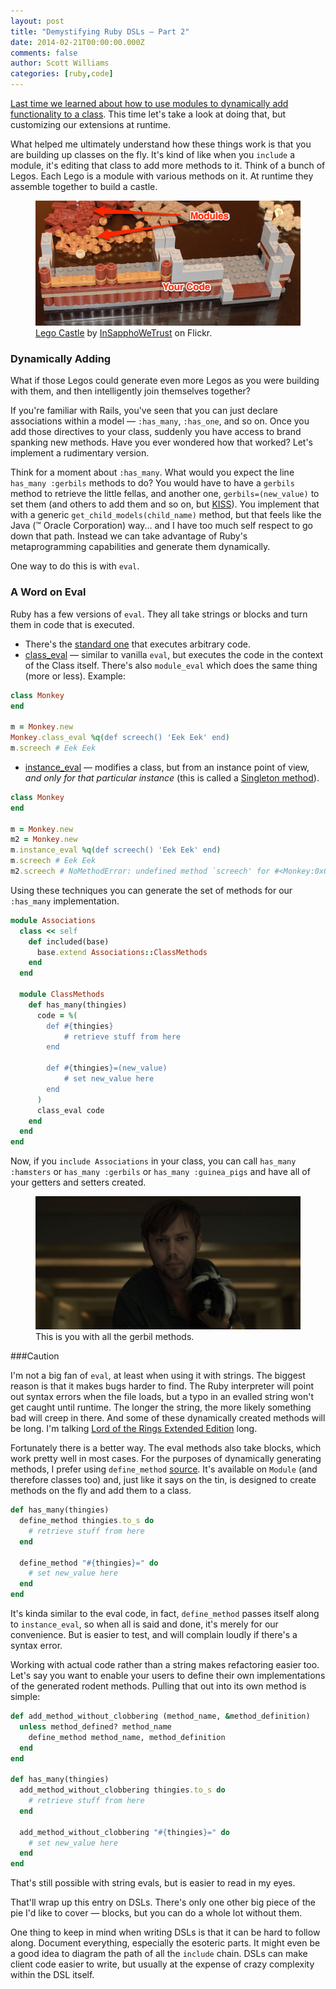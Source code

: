 ```yaml
---
layout: post
title: "Demystifying Ruby DSLs — Part 2"
date: 2014-02-21T00:00:00.000Z
comments: false
author: Scott Williams
categories: [ruby,code]
---
```

[Last time we learned about how to use modules to dynamically add functionality to a class](/words/2014/01/26/demystifying-ruby-dsls). This time let's take a look at doing that, but customizing our extensions at runtime. 

What helped me ultimately understand how these things work is that you are building up classes on the fly. It's kind of like when you `include` a module, it's editing that class to add more methods to it. Think of a bunch of Legos. Each Lego is a module with various methods on it. At runtime they assemble together to build a castle.

<figure>
    <img alt="Lego Castle by InSapphoWeTrust on Flickr." src="./lego-annotated.png">
    <figcaption><a href="http://www.flickr.com/photos/56619626@N05/7406185206/in/photolist-chsCQo-chsDcG-chsCVb-chsD97-chsBY3-chsCeN-chsDid-bgETZB-8FZGC9-9nsJ9P-8oTk1n-dCdMj4-f8b3QR-7J1LqD-7BnYDa-7BnZmZ-7BrJZw-7BrLsb-7BnVLP-9XN1mi-cnFar5-chsCy7-gC3qkX-chsCKW-chsCs1-chsCoN-aCZJqe-aCZJe4-chsCcf-chsC41-aCcgjW-aC9BwX-aCcgf3-aC9BE6-aC9BKr-aCcgUf-aCcgRw-aC9C9v-aCcgXo-chsC7J-chsBZw-a5YVbT-em9rGR-em9ru8-emfdMW-em9tEg-emfewq-emfeEm-emfdxf-emfeh9-emfdi5">Lego Castle</a> by <a href="http://www.flickr.com/photos/skinnylawyer/">InSapphoWeTrust</a> on Flickr.</figcaption>
</figure>
			
### Dynamically Adding
What if those Legos could generate even more Legos as you were building with them, and then intelligently join themselves together?

If you're familiar with Rails, you've seen that you can just declare associations within a model — `:has_many`, `:has_one`, and so on. Once you add those directives to your class, suddenly you have access to brand spanking new methods. Have you ever wondered how that worked? Let's implement a rudimentary version.

Think for a moment about `:has_many`. What would you expect the line `has_many :gerbils` methods to do?  You would have to have a `gerbils` method to retrieve the little fellas, and another one, `gerbils=(new_value)` to set them (and others to add them and so on, but [KISS](http://en.wikipedia.org/wiki/Keep_it_simple_stupid)). You implement that with a generic `get_child_models(child_name)` method, but that feels like the Java (™ Oracle Corporation) way... and I have too much self respect to go down that path. Instead we can take advantage of Ruby's metaprogramming capabilities and generate them dynamically. 

One way to do this is with `eval`.

### A Word on Eval

Ruby has a few versions of `eval`. They all take strings or blocks and turn them in code that is executed.

 * There's the [standard one](http://www.ruby-doc.org/core-2.1.0/Kernel.html#method-i-eval) that executes arbitrary code.
 * [class_eval](http://ruby-doc.org/core-2.1.0/Module.html#method-i-class_eval) — similar to vanilla `eval`, but executes the code in the context of the Class itself. There's also `module_eval` which does the same thing (more or less). Example:

``` ruby
class Monkey
end

m = Monkey.new
Monkey.class_eval %q(def screech() 'Eek Eek' end)
m.screech # Eek Eek
```
     
* [instance_eval]() — modifies a class, but from an instance point of view, *and only for that particular instance* (this is called a [Singleton method](http://rubymonk.com/learning/books/4-ruby-primer-ascent/chapters/39-ruby-s-object-model/lessons/131-singleton-methods-and-metaclasses)).

``` ruby
class Monkey
end

m = Monkey.new
m2 = Monkey.new
m.instance_eval %q(def screech() 'Eek Eek' end)
m.screech # Eek Eek
m2.screech # NoMethodError: undefined method `screech' for #<Monkey:0x007fa6f768bac8>
```
    
Using these techniques you can generate the set of methods for our `:has_many` implementation.

``` ruby
module Associations
  class << self
    def included(base)
      base.extend Associations::ClassMethods
    end
  end

  module ClassMethods
    def has_many(thingies)
      code = %(
        def #{thingies}
            # retrieve stuff from here
        end

        def #{thingies}=(new_value)
            # set new_value here
        end
      )
      class_eval code
    end
  end
end
```

Now, if you `include Associations` in your class, you can call `has_many :hamsters` or `has_many :gerbils` or `has_many :guinea_pigs` and have all of your getters and setters created.

			
			

<figure>
    <img alt="This is you with all the gerbil methods." src="./cashew.jpg">
    <figcaption>This is you with all the gerbil methods.</figcaption>
</figure>


###Caution

I'm not a big fan of `eval`, at least when using it with strings. The biggest reason is that it makes bugs harder to find. The Ruby interpreter will point out syntax errors when the file loads, but a typo in an evalled string won't get caught until runtime. The longer the string, the more likely something bad will creep in there. And some of these dynamically created methods will be long. I'm talking [Lord of the Rings Extended Edition](http://www.amazon.com/gp/product/B0026L7H20/ref=as_li_ss_tl?ie=UTF8&camp=1789&creative=390957&creativeASIN=B0026L7H20&linkCode=as2&tag=thepetzoo-20) long.

Fortunately there is a better way. The eval methods also take blocks, which work pretty well in most cases. For the purposes of dynamically generating methods, I prefer using `define_method` [source](http://ruby-doc.org/core-2.1.0/Module.html#method-i-define_method). It's available on `Module` (and therefore classes too) and, just like it says on the tin, is designed to create methods on the fly and add them to a class.

``` ruby
def has_many(thingies)
  define_method thingies.to_s do
    # retrieve stuff from here
  end

  define_method "#{thingies}=" do
    # set new_value here
  end
end
```

It's kinda similar to the eval code, in fact, `define_method` passes itself along to `instance_eval`, so when all is said and done, it's merely for our convenience. But is easier to test, and will complain loudly if there's a syntax error. 

Working with actual code rather than a string makes refactoring easier too. Let's say you want to enable your users to define their own implementations of the generated rodent methods. Pulling that out into its own method is simple:

``` ruby
def add_method_without_clobbering (method_name, &method_definition)
  unless method_defined? method_name
    define_method method_name, method_definition
  end
end

def has_many(thingies)
  add_method_without_clobbering thingies.to_s do
    # retrieve stuff from here
  end

  add_method_without_clobbering "#{thingies}=" do
    # set new_value here
  end
end
```
    
That's still possible with string evals, but is easier to read in my eyes.

That'll wrap up this entry on DSLs. There's only one other big piece of the pie I'd like to cover — blocks, but you can do a whole lot without them.

One thing to keep in mind when writing DSLs is that it can be hard to follow along. Document everything, especially the esoteric parts. It might even be a good idea to diagram the path of all the `include` chain. DSLs can make client code easier to write, but usually at the expense of crazy complexity within the DSL itself.

